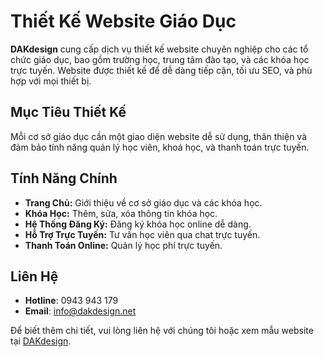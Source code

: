 # Thiết Kế Website Giáo Dục

**DAKdesign** cung cấp dịch vụ thiết kế website chuyên nghiệp cho các tổ chức giáo dục, bao gồm trường học, trung tâm đào tạo, và các khóa học trực tuyến. Website được thiết kế để dễ dàng tiếp cận, tối ưu SEO, và phù hợp với mọi thiết bị.

## Mục Tiêu Thiết Kế
Mỗi cơ sở giáo dục cần một giao diện website dễ sử dụng, thân thiện và đảm bảo tính năng quản lý học viên, khoá học, và thanh toán trực tuyến.

## Tính Năng Chính
- **Trang Chủ:** Giới thiệu về cơ sở giáo dục và các khóa học.
- **Khóa Học:** Thêm, sửa, xóa thông tin khóa học.
- **Hệ Thống Đăng Ký:** Đăng ký khóa học online dễ dàng.
- **Hỗ Trợ Trực Tuyến:** Tư vấn học viên qua chat trực tuyến.
- **Thanh Toán Online:** Quản lý học phí trực tuyến.

## Liên Hệ
- **Hotline**: 0943 943 179
- **Email**: info@dakdesign.net

Để biết thêm chi tiết, vui lòng liên hệ với chúng tôi hoặc xem mẫu website tại [DAKdesign](http://dakdesign.net).

